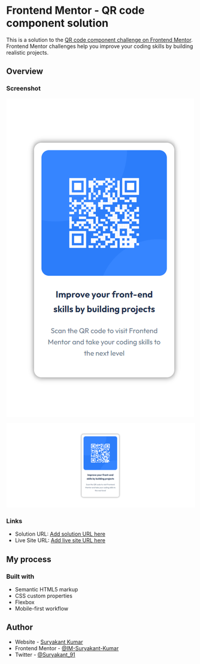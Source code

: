 # Frontend Mentor - QR code component solution

This is a solution to the [QR code component challenge on Frontend Mentor](https://www.frontendmentor.io/challenges/qr-code-component-iux_sIO_H). Frontend Mentor challenges help you improve your coding skills by building realistic projects. 

## Overview

### Screenshot

![](./design/my-mobile-design.png)

![](./design/my-desktop-design.png)

### Links

- Solution URL: [Add solution URL here](https://your-solution-url.com)
- Live Site URL: [Add live site URL here](https://your-live-site-url.com)

## My process

### Built with

- Semantic HTML5 markup
- CSS custom properties
- Flexbox
- Mobile-first workflow

## Author

- Website - [Suryakant Kumar](https://www.your-site.com)
- Frontend Mentor - [@IM-Suryakant-Kumar](https://www.frontendmentor.io/profile/IM-Suryakant-Kumar)
- Twitter - [@Suryakant_91](https://twitter.com/Suryakant_91)
